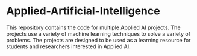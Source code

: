 # Applied-Artificial-Intelligence
This repository contains the code for multiple Applied AI projects. The projects use a variety of machine learning techniques to solve a variety of problems. The projects are designed to be used as a learning resource for students and researchers interested in Applied AI.

